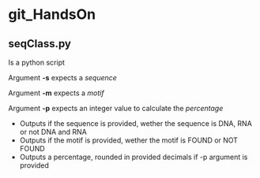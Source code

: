 # git_HandsOn

## seqClass.py

Is a python script

Argument **-s** expects a _sequence_ 

Argument **-m** expects a _motif_

Argument **-p** expects an integer value to calculate the _percentage_ 

+ Outputs if the sequence is provided, wether the sequence is DNA, RNA or not DNA and RNA
+ Outputs if the motif is provided, wether the motif is FOUND or NOT FOUND
+ Outputs a percentage, rounded in provided decimals if -p argument is provided
